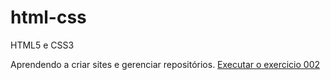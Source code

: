 # html-css
 HTML5 e CSS3

Aprendendo a criar sites e gerenciar repositórios.
<a href="https://adolfovidal.github.io/html-css/exercicios/ex002/index.html"> Executar o exercicio 002</a>